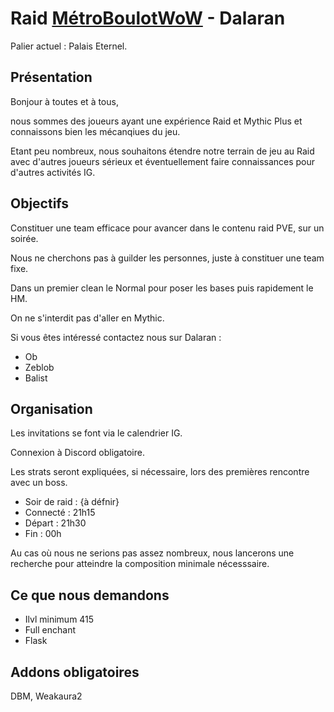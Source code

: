 # Raid [MétroBoulotWoW](https://worldofwarcraft.com/fr-fr/guild/eu/dalaran/m%C3%A9troboulotwow/) - Dalaran

Palier actuel : Palais Eternel.

## Présentation

Bonjour à toutes et à tous,

nous sommes des joueurs ayant une expérience Raid et Mythic Plus et connaissons bien les mécanqiues du jeu.

Etant peu nombreux, nous souhaitons étendre notre terrain de jeu au Raid avec d'autres joueurs sérieux et éventuellement faire connaissances pour d'autres activités IG.

## Objectifs
Constituer une team efficace pour avancer dans le contenu raid PVE, sur un soirée.

Nous ne cherchons pas à guilder les personnes, juste à constituer une team fixe.

Dans un premier clean le Normal pour poser les bases puis rapidement le HM.

On ne s'interdit pas d'aller en Mythic.

Si vous êtes intéressé contactez nous sur Dalaran : 
* Ob
* Zeblob
* Balist

## Organisation
Les invitations se font via le calendrier IG.

Connexion à Discord obligatoire.

Les strats seront expliquées, si nécessaire, lors des premières rencontre avec un boss.

* Soir de raid : {à défnir}
* Connecté : 21h15
* Départ : 21h30
* Fin : 00h

Au cas où nous ne serions pas assez nombreux, nous lancerons une recherche pour atteindre la composition minimale nécesssaire.

## Ce que nous demandons
* Ilvl minimum 415
* Full enchant
* Flask

## Addons obligatoires
DBM, Weakaura2
